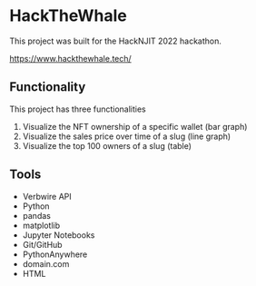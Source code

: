 # HackTheWhale
This project was built for the HackNJIT 2022 hackathon.

https://www.hackthewhale.tech/

## Functionality

This project has three functionalities
1. Visualize the NFT ownership of a specific wallet (bar graph)
2. Visualize the sales price over time of a slug (line graph)
3. Visualize the top 100 owners of a slug (table)

## Tools

- Verbwire API
- Python
- pandas
- matplotlib
- Jupyter Notebooks
- Git/GitHub
- PythonAnywhere
- domain.com
- HTML
